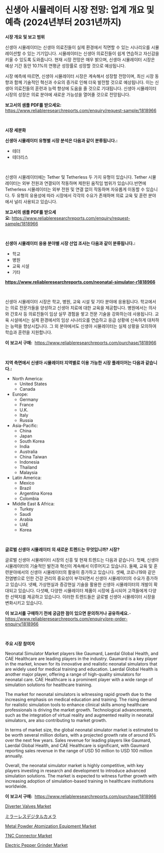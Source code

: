 <p><h1>신생아 시뮬레이터 시장 전망: 업계 개요 및 예측 (2024년부터 2031년까지)</h1></p><p><strong>시장 개요 및 보고 범위</strong></p>
<p><p>신생아 시뮬레이터는 신생아 의료진들이 실제 환경에서 직면할 수 있는 시나리오를 시뮬레이션할 수 있는 기기입니다. 시뮬레이터는 신생아 의료진들이 쉽게 연습하고 자신감을 키울 수 있도록 도와줍니다. 현재 시장 전망은 매우 밝으며, 신생아 시뮬레이터 시장은 예상 기간 동안 10.1%의 연평균 성장률로 성장할 것으로 예상됩니다. </p><p>시장 예측에 따르면, 신생아 시뮬레이터 시장은 계속해서 성장할 전망이며, 최신 시장 동향과 함께 기술적인 혁신과 수요의 증가로 인해 더욱 발전할 것으로 예상됩니다. 이는 신생아 의료진들의 훈련과 능력 향상에 도움을 줄 것으로 기대됩니다. 신생아 시뮬레이터 시장의 성장은 의료 분야에 새로운 가능성을 열어줄 것으로 전망됩니다.</p></p>
<p><strong>보고서의 샘플 PDF를 받으세요:</strong> <a href="https://www.reliableresearchreports.com/enquiry/request-sample/1818966">https://www.reliableresearchreports.com/enquiry/request-sample/1818966</a></p>
<p>&nbsp;</p>
<p><strong>시장 세분화</strong></p>
<p><strong>신생아 시뮬레이터 유형별 시장 분석은 다음과 같이 분류됩니다.:</strong></p>
<p><ul><li>테더</li><li>테더리스</li></ul></p>
<p>&nbsp;</p>
<p><p>신생아 시뮬레이터에는 Tether 및 Tetherless 두 가지 유형이 있습니다. Tether 시뮬레이터는 외부 전원과 연결되어 작동하며 제한된 움직임 범위가 있습니다.반면에 Tetherless 시뮬레이터는 외부 전원 및 연결 없이 작동하며 자유롭게 이동할 수 있습니다. 두 유형의 유용성에 따라 시장에서 각각의 수요가 존재하며 의료 교육 및 훈련 분야에서 널리 사용되고 있습니다.</p></p>
<p><strong>보고서의 샘플 PDF를 받으세요:</strong>&nbsp;<a href="https://www.reliableresearchreports.com/enquiry/request-sample/1818966">https://www.reliableresearchreports.com/enquiry/request-sample/1818966</a></p>
<p>&nbsp;</p>
<p><strong> 신생아 시뮬레이터 응용 분야별 시장 산업 조사는 다음과 같이 분류됩니다.:</strong></p>
<p><ul><li>학교</li><li>병원</li><li>교육 시설</li><li>기타</li></ul></p>
<p><strong><a href="https://www.reliableresearchreports.com/neonatal-simulator-r1818966">https://www.reliableresearchreports.com/neonatal-simulator-r1818966</a></strong></p>
<p>&nbsp;</p>
<p><p>신생아 시뮬레이터 시장은 학교, 병원, 교육 시설 및 기타 분야에 응용됩니다. 학교에서는 의료 전문가들을 양성하고 신생아 치료에 대한 교육을 제공합니다. 병원에서는 의사와 간호사 등 의료진들이 임상 실무 경험을 쌓고 전문 기술을 강화하는데 사용됩니다. 교육 시설에서는 실제 환경에서의 임상 시나리오를 연습하고 응급 상황에 신속하게 대처하는 능력을 향상시킵니다. 그 외 분야에서도 신생아 시뮬레이터는 실제 상황을 모의하여 학습과 훈련을 지원합니다.</p></p>
<p><strong>이 보고서 구매:</strong>&nbsp; <a href="https://www.reliableresearchreports.com/purchase/1818966">https://www.reliableresearchreports.com/purchase/1818966</a></p>
<p>&nbsp;</p>
<p><strong>지역 측면에서 신생아 시뮬레이터 지역별로 이용 가능한 시장 플레이어는 다음과 같습니다.:</strong></p>
<p><ul>
    <li>
        North America:
        <ul>
            <li>United States</li>
            <li>Canada</li>
        </ul>
    </li>
    <li>
        Europe:
        <ul>
            <li>Germany</li>
            <li>France</li>
            <li>U.K.</li>
            <li>Italy</li>
            <li>Russia</li>
        </ul>
    </li>
    <li>
        Asia-Pacific:
        <ul>
            <li>China</li>
            <li>Japan</li>
            <li>South Korea</li>
            <li>India</li>
            <li>Australia</li>
            <li>China Taiwan</li>
            <li>Indonesia</li>
            <li>Thailand</li>
            <li>Malaysia</li>
        </ul>
    </li>
    <li>
        Latin America:
        <ul>
            <li>Mexico</li>
            <li>Brazil</li>
            <li>Argentina Korea</li>
            <li>Colombia</li>
        </ul>
    </li>
    <li>
        Middle East & Africa:
        <ul>
            <li>Turkey</li>
            <li>Saudi</li>
            <li>Arabia</li>
            <li>UAE</li>
            <li>Korea</li>
        </ul>
    </li>
    </ul></p>
<p>&nbsp;</p>
<p><strong>글로벌 신생아 시뮬레이터 의 새로운 트렌드는 무엇입니까? 시장?</strong></p>
<p><p>글로벌 신생아 시뮬레이터 시장의 신흥 및 현재 트렌드는 다음과 같습니다. 첫째, 신생아 시뮬레이터의 기술적인 발전과 혁신이 계속해서 이루어지고 있습니다. 둘째, 교육 및 훈련분야에서의 신생아 시뮬레이터의 활용이 증가하고 있습니다. 셋째, 코로나19와 같은 전염병으로 인한 건강 관리의 중요성이 부각되면서 신생아 시뮬레이터의 수요가 증가하고 있습니다. 넷째, 가상현실과 증강현실 기술을 활용한 신생아 시뮬레이터의 개발이 확대되고 있습니다. 다섯째, 다양한 시뮬레이터 제품이 시장에 출시되어 고객들에게 다양한 선택지를 제공하고 있습니다. 이러한 트렌드들은 글로벌 신생아 시뮬레이터 시장을 변화시키고 있습니다.</p></p>
<p><strong>이 보고서를 구매하기 전에 궁금한 점이 있으면 문의하거나 공유하세요.</strong>- <a href="https://www.reliableresearchreports.com/enquiry/pre-order-enquiry/1818966">https://www.reliableresearchreports.com/enquiry/pre-order-enquiry/1818966</a></p>
<p>&nbsp;</p>
<p><strong>주요 시장 참여자</strong></p>
<p><p>Neonatal Simulator Market players like Gaumard, Laerdal Global Health, and CAE Healthcare are leading players in the industry. Gaumard is a key player in the market, known for its innovative and realistic neonatal simulators that are widely used for medical training and education. Laerdal Global Health is another major player, offering a range of high-quality simulators for neonatal care. CAE Healthcare is a prominent player with a wide range of simulation solutions for healthcare training.</p><p>The market for neonatal simulators is witnessing rapid growth due to the increasing emphasis on medical education and training. The rising demand for realistic simulation tools to enhance clinical skills among healthcare professionals is driving the market growth. Technological advancements, such as the integration of virtual reality and augmented reality in neonatal simulators, are also contributing to market growth.</p><p>In terms of market size, the global neonatal simulator market is estimated to be worth several million dollars, with a projected growth rate of around 8% over the next few years. Sales revenue for leading players like Gaumard, Laerdal Global Health, and CAE Healthcare is significant, with Gaumard reporting sales revenue in the range of USD 50 million to USD 100 million annually.</p><p>Overall, the neonatal simulator market is highly competitive, with key players investing in research and development to introduce advanced simulation solutions. The market is expected to witness further growth with increasing adoption of simulation-based training in healthcare institutions worldwide.</p></p>
<p><strong>이 보고서 구매:</strong>&nbsp;&nbsp;<a href="https://www.reliableresearchreports.com/purchase/1818966">https://www.reliableresearchreports.com/purchase/1818966</a></p>
<p><p><a href="https://www.linkedin.com/pulse/diverter-valves-market-competitive-analysis-trends-forecast-57ixe?trackingId=VvFWYrqN9PZ%2BcOL6jnmzSw%3D%3D">Diverter Valves Market</a></p><p><a href="https://github.com/zoetazuur/Market-Research-Report-List-1/blob/main/773828232180.md">ミラーレスデジタルカメラ</a></p><p><a href="https://github.com/guneycigdem35/Market-Research-Report-List-3/blob/main/metal-powder-atomization-equipment-market.md">Metal Powder Atomization Equipment Market</a></p><p><a href="https://github.com/biheemgalvinlouises6hokrh3h/Market-Research-Report-List-2/blob/main/tnc-connector-market.md">TNC Connector Market</a></p><p><a href="https://www.linkedin.com/pulse/electric-pepper-grinder-market-report-reveals-latest-trends-h6hfe?trackingId=FShTbnOOCNF%2FS%2FzQC3BtQw%3D%3D">Electric Pepper Grinder Market</a></p></p>